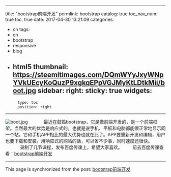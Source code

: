 
---
title: "bootstrap前端开发"
permlink: bootstrap
catalog: true
toc_nav_num: true
toc: true
date: 2017-04-30 13:21:09
categories:
- cn
tags:
- cn
- bootstrap
- responsive
- blog
- html5
thumbnail: https://steemitimages.com/DQmWYyJxyWNpYVkUEcyKoQuzP9xgkqEPpVGJMyKtLDtkMii/boot.jpg
sidebar:
    right:
        sticky: true
widgets:
    -
        type: toc
        position: right
---


![boot.jpg](https://steemitimages.com/DQmWYyJxyWNpYVkUEcyKoQuzP9xgkqEPpVGJMyKtLDtkMii/boot.jpg)
　
　　最近在鼓捣bootstrap，它是做前端开发的，是一个前端框架。当然最大的优势是响应式的。也就是说手机、平板和电脑都能很正常地显示同一个站。它和手机APP相比的最大优势也就在此了。APP要重新开发和编辑，用户也要下载和安装。用响应式的网站的话，可以省不少事，同时速度还很快。
　
　　录制了几节课程，发布百度传课上，希望大家喜欢。
　　前去百度传课查看：[bootstrap前端开发](https://chuanke.baidu.com/v2256159-220381-1439693.html)

- - -

This page is synchronized from the post: [bootstrap前端开发](https://steemit.com/@lemooljiang/bootstrap)
